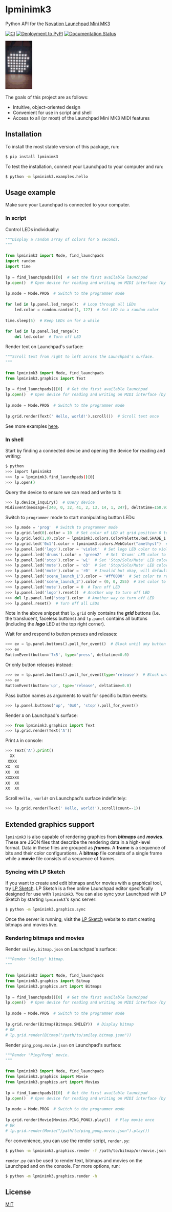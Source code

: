# lpminimk3
Python API for the [Novation Launchpad Mini MK3](https://novationmusic.com/en/launch/launchpad-mini)

[![CI](https://github.com/obeezzy/lpminimk3/actions/workflows/main.yml/badge.svg)](https://github.com/obeezzy/lpminimk3/actions/workflows/main.yml)
[![Deployment to PyPI](https://github.com/obeezzy/lpminimk3/actions/workflows/deploy.yml/badge.svg?branch=v0.6.2)](https://github.com/obeezzy/lpminimk3/actions/workflows/deploy.yml)
[![Documentation Status](https://readthedocs.org/projects/lpminimk3/badge/?version=latest)](https://lpminimk3.readthedocs.io/en/latest/?badge=latest)

![Launchpad displaying common logos](media/logos.gif)

The goals of this project are as follows:
* Intuitive, object-oriented design
* Convenient for use in script and shell
* Access to all (or most) of the Launchpad Mini MK3 MIDI features


## Installation
To install the most stable version of this package, run:
```bash
$ pip install lpminimk3
```
To test the installation, connect your Launchpad to your computer and run:
```bash
$ python -m lpminimk3.examples.hello
```


## Usage example
Make sure your Launchpad is connected to your computer.

### In script
Control LEDs individually:
```python
"""Display a random array of colors for 5 seconds.
"""

from lpminimk3 import Mode, find_launchpads
import random
import time

lp = find_launchpads()[0]  # Get the first available launchpad
lp.open()  # Open device for reading and writing on MIDI interface (by default)

lp.mode = Mode.PROG  # Switch to the programmer mode

for led in lp.panel.led_range():  # Loop through all LEDs
    led.color = random.randint(1, 127)  # Set LED to a random color

time.sleep(5)  # Keep LEDs on for a while

for led in lp.panel.led_range():
    del led.color  # Turn off LED
```
Render text on Launchpad's surface:
```python
"""Scroll text from right to left across the Launchpad's surface.
"""

from lpminimk3 import Mode, find_launchpads
from lpminimk3.graphics import Text

lp = find_launchpads()[0]  # Get the first available launchpad
lp.open()  # Open device for reading and writing on MIDI interface (by default)

lp.mode = Mode.PROG  # Switch to the programmer mode

lp.grid.render(Text(' Hello, world!').scroll())  # Scroll text once
```
See more examples [here](https://github.com/obeezzy/lpminimk3/tree/main/lpminimk3/examples).

### In shell
Start by finding a connected device and opening the device for reading and writing:
```bash
$ python
>>> import lpminimk3
>>> lp = lpminimk3.find_launchpads()[0]
>>> lp.open()
```
Query the device to ensure we can read and write to it:
```python
>>> lp.device_inquiry()  # Query device
MidiEvent(message=[240, 0, 32, 41, 2, 13, 14, 1, 247], deltatime=150.938086752)
```
Switch to `programmer` mode to start manipulating button LEDs:
```python
>>> lp.mode = 'prog'  # Switch to programmer mode
>>> lp.grid.led(0).color = 10  # Set color of LED at grid position 0 to yellow (Valid values: 0 - 127)
>>> lp.grid.led(1,0).color = lpminimk3.colors.ColorPalette.Red.SHADE_1  # Set from palette
>>> lp.grid.led('0x1').color = lpminimk3.colors.WebColor("amethyst")  # Set color from web colors
>>> lp.panel.led('logo').color = 'violet'  # Set logo LED color to violet
>>> lp.panel.led('drums').color = 'green2'  # Set 'Drums' LED color to second shade of green
>>> lp.panel.led('stop').color = 'w1'  # Set 'Stop/Solo/Mute' LED color to first shade of white
>>> lp.panel.led('mute').color = 'o3'  # Set 'Stop/Solo/Mute' LED color to third shade of orange
>>> lp.panel.led('mute').color = 'r0'  # Invalid but okay, will default to 'r1'
>>> lp.panel.led('scene_launch_1').color = '#ff0000'  # Set color to red using hex
>>> lp.panel.led('scene_launch_2').color = (0, 0, 255)  # Set color to blue using rgb
>>> lp.panel.led('mute').color = 0  # Turn off LED
>>> lp.panel.led('logo').reset()  # Another way to turn off LED
>>> del lp.panel.led('stop').color  # Another way to turn off LED
>>> lp.panel.reset()  # Turn off all LEDs
```
Note in the above snippet that `lp.grid` only contains the __*grid*__ buttons
(i.e. the translucent, faceless buttons) and `lp.panel` contains all buttons
(including the __*logo*__ LED at the top right corner).  

Wait for and respond to button presses and releases:
```python
>>> ev = lp.panel.buttons().poll_for_event()  # Block until any button is pressed/released
>>> ev
ButtonEvent(button='7x5', type='press', deltatime=0.0)
```
Or only button releases instead:
```python
>>> ev = lp.panel.buttons().poll_for_event(type='release')  # Block until released
>>> ev
ButtonEvent(button='up', type='release', deltatime=0.0)
```
Pass button names as arguments to wait for specific button events:
```python
>>> lp.panel.buttons('up', '0x0', 'stop').poll_for_event()
```
Render `A` on Launchpad's surface:
```python
>>> from lpminimk3.graphics import Text
>>> lp.grid.render(Text('A'))
```
Print `A` in console:
```python
>>> Text('A').print()
  XX    
 XXXX   
XX  XX  
XX  XX  
XXXXXX  
XX  XX  
XX  XX  
```
Scroll `Hello, world!` on Launchpad's surface indefinitely:
```python
>>> lp.grid.render(Text(' Hello, world!').scroll(count=-1))
```


## Extended graphics support
`lpminimk3` is also capable of rendering graphics from _**bitmaps**_ and _**movies**_. These are JSON files that describe the rendering data in a high-level format. Data in these files are grouped as _**frames**_. A **frame** is a sequence of bits and their color configurations. A **bitmap** file consists of a single frame while a **movie** file consists of a sequence of frames. 

### Syncing with LP Sketch
If you want to create and edit bitmaps and/or movies with a graphical tool, try [LP Sketch](https://www.github.com/obeezzy/lpsketch). LP Sketch is a free online Launchpad editor specifically designed for use with `lpminimk3`. You can also sync your Launchpad with LP Sketch by starting `lpminimk3`'s sync server:
```bash
$ python -m lpminimk3.graphics.sync
```
Once the server is running, visit the [LP Sketch](https://www.github.com/obeezzy/lpsketch) website to start creating bitmaps and movies live.

### Rendering bitmaps and movies
Render `smiley.bitmap.json` on Launchpad's surface:
```python
"""Render "Smiley" bitmap.
"""

from lpminimk3 import Mode, find_launchpads
from lpminimk3.graphics import Bitmap
from lpminimk3.graphics.art import Bitmaps

lp = find_launchpads()[0]  # Get the first available launchpad
lp.open()  # Open device for reading and writing on MIDI interface (by default)

lp.mode = Mode.PROG  # Switch to the programmer mode

lp.grid.render(Bitmap(Bitmaps.SMILEY))  # Display bitmap
# OR
# lp.grid.render(Bitmap("/path/to/smiley.bitmap.json"))
```
Render `ping_pong.movie.json` on Launchpad's surface:
```python
"""Render "Ping/Pong" movie.
"""

from lpminimk3 import Mode, find_launchpads
from lpminimk3.graphics import Movie
from lpminimk3.graphics.art import Movies

lp = find_launchpads()[0]  # Get the first available launchpad
lp.open()  # Open device for reading and writing on MIDI interface (by default)

lp.mode = Mode.PROG  # Switch to the programmer mode

lp.grid.render(Movie(Movies.PING_PONG).play())  # Play movie once
# OR
# lp.grid.render(Movie("/path/to/ping_pong.movie.json").play())
```
For convenience, you can use the render script, `render.py`:
```bash
$ python -m lpminimk3.graphics.render -f /path/to/bitmap/or/movie.json
```
`render.py` can be used to render text, bitmaps and movies on the Launchpad and on the console. For more options, run:
```bash
$ python -m lpminimk3.graphics.render -h
```


## License
[MIT](https://choosealicense.com/licenses/mit/)
